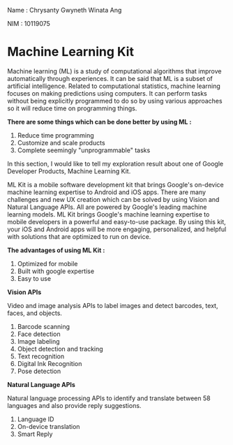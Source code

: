 Name  : Chrysanty Gwyneth Winata Ang

NIM   : 10119075

<h1>Machine Learning Kit</h1>

Machine learning (ML) is a study of computational algorithms that improve automatically through experiences. It can be said that ML is a subset of artificial intelligence. Related to computational statistics, machine learning focuses on making predictions using computers. It can perform tasks without being explicitly programmed to do so by using various approaches so it will reduce time on programming things.

<b>There are some things which can be done better by using ML :</b>
1. Reduce time programming
2. Customize and scale products
3. Complete seemingly "unprogrammable" tasks

In this section, I would like to tell my exploration result about one of Google Developer Products, Machine Learning Kit. 

ML Kit is a mobile software development kit that brings Google's on-device machine learning expertise to Android and iOS apps. There are many challenges and new UX creation which can be solved by using Vision and Natural Language APIs. All are powered by Google's leading machine learning models.
ML Kit brings Google's machine learning expertise to mobile developers in a powerful and easy-to-use package. By using this kit, your iOS and Android apps will be more engaging, personalized, and helpful with solutions that are optimized to run on device.

<b>The advantages of using ML Kit : </b>
1. Optimized for mobile
2. Built with google expertise
3. Easy to use

<b>Vision APIs</b>

Video and image analysis APIs to label images and detect barcodes, text, faces, and objects.
1. Barcode scanning
2. Face detection
3. Image labeling
4. Object detection and tracking
5. Text recognition
6. Digital Ink Recognition
7. Pose detection

<b>Natural Language APIs</b>

Natural language processing APIs to identify and translate between 58 languages and also provide reply suggestions.
1. Language ID
2. On-device translation
3. Smart Reply

